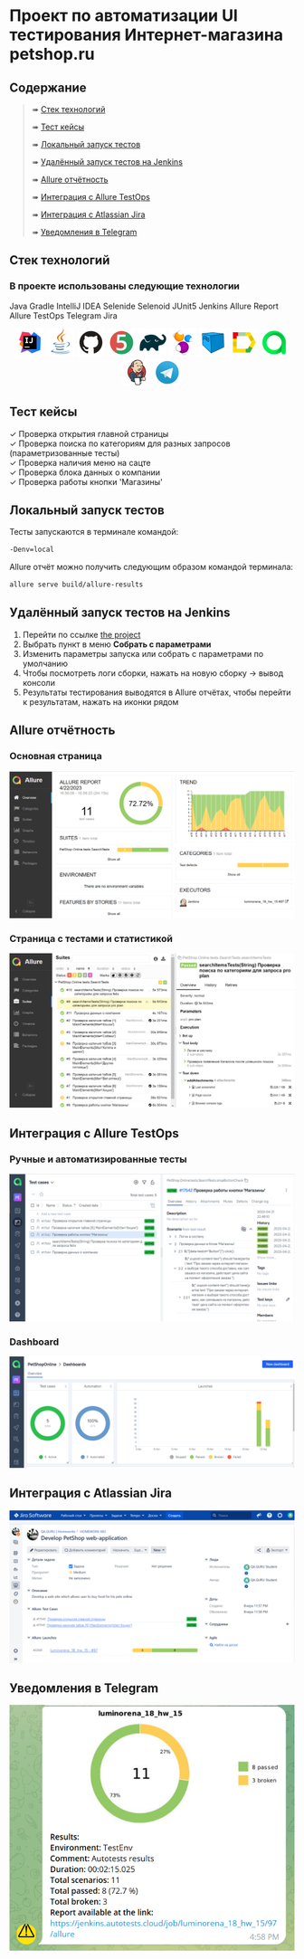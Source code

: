 # Проект по автоматизации UI тестирования Интернет-магазина petshop.ru

## Содержание

> ➠ [Стек технологий](#technologies)
>
> ➠ [Тест кейсы](#test-cases)
>
> ➠ [Локальный запуск тестов](#run-tests-locally)
>
> ➠ [Удалённый запуск тестов на Jenkins](#run-tests-via-Jenkins)
>
> ➠ [Allure отчётность](#allure-reports)
>
> ➠ [Интеграция с Allure TestOps](#allure-testOps)
>
> ➠ [Интеграция с Atlassian Jira](#atlassian-jira)
>
> ➠ [Уведомления в Telegram](#telegram)

## Стек технологий
### В проекте использованы следующие технологии
Java Gradle IntelliJ IDEA Selenide Selenoid JUnit5 Jenkins Allure Report Allure TestOps Telegram Jira

<p align="center">
<a href="https://www.jetbrains.com/idea/"><img src="images/logo/Idea.svg" width="50" height="50"  alt="IDEA"/></a>
<a href="https://www.java.com/"><img src="images/logo/Java.svg" width="50" height="50"  alt="Java"/></a>
<a href="https://github.com/"><img src="images/logo/GitHub.svg" width="50" height="50"  alt="Github"/></a>
<a href="https://junit.org/junit5/"><img src="images/logo/Junit5.svg" width="50" height="50"  alt="JUnit 5"/></a>
<a href="https://gradle.org/"><img src="images/logo/Gradle.svg" width="50" height="50"  alt="Gradle"/></a>
<a href="https://selenide.org/"><img src="images/logo/Selenide.svg" width="50" height="50"  alt="Selenide"/></a>
<a href="https://aerokube.com/selenoid/"><img src="images/logo/Selenoid.svg" width="50" height="50"  alt="Selenoid"/></a>
<a href="https://github.com/allure-framework/allure2"><img src="images/logo/Allure.svg" width="50" height="50"  alt="Allure"/></a>
<a href="https://https://qameta.io/"><img src="images/logo/Allure_TO.svg" width="50" height="50"  alt="Allure_TO"/></a>
<a href="https://www.jenkins.io/"><img src="images/logo/Jenkins.svg" width="50" height="50"  alt="Jenkins"/></a>
<a href="https://https://telegram.org/"><img src="images/logo/Telegram.svg" width="50" height="50"  alt="Telegram"/></a>
</p>

## Тест кейсы

 ✓ Проверка открытия главной страницы <br>
 ✓ Проверка поиска по категориям для разных запросов (параметризованные тесты) <br>
 ✓ Проверка наличия меню на сацте <br>
 ✓ Проверка блока данных о компании <br>
 ✓ Проверка работы кнопки 'Магазины' <br>

##  Локальный запуск тестов

Тесты запускаются в терминале командой:
```bash
-Denv=local
```
Allure отчёт можно получить следующим образом командой терминала:
```bash
allure serve build/allure-results
```

##  Удалённый запуск тестов на Jenkins
1. Перейти по ссылке <a target="_blank" href="https://jenkins.autotests.cloud/job/luminorena_18_hw_15/">the project</a>
2. Выбрать пункт в меню **Собрать с параметрами**
3. Изменить параметры запуска или собрать с параметрами по умолчанию
4. Чтобы посмотреть логи сборки, нажать на новую сборку -> вывод консоли
5. Результаты тестирования выводятся в Allure отчётах, чтобы перейти к результатам, нажать на иконки рядом

## Allure отчётность

###  Основная страница

<p align="center">
<img title="Allure Overview Dashboard" src="images/screens/allure_mainpage.png">
</p>

###  Страница с тестами и статистикой

<p align="center">
<img title="Allure Tests" src="images/screens/alluresuites.png">
</p>


## Интеграция с Allure TestOps

### Ручные и автоматизированные тесты
<p align="center">
<img title="Allure Graphics" src="images/screens/testops_cases.png">
</p>

### Dashboard
<p align="center">
<img title="Allure Graphics" src="images/screens/testops_dashboard.png">
</p>

## Интеграция с Atlassian Jira
<p align="center">
<img title="Jira" src="images/screens/jira.png">
</p>

## Уведомления в Telegram

<p align="center">
<img title="Allure Overview Dashboard" src="images/screens/telegram.png" >
</p>
